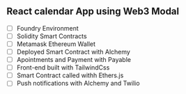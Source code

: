 ## React calendar App using Web3 Modal
- [ ] Foundry Environment
- [ ] Solidity Smart Contracts
- [ ] Metamask Ethereum Wallet
- [ ] Deployed Smart Contract with Alchemy
- [ ] Apointments and Payment with Payable
- [ ] Front-end built with TailwindCss
- [ ] Smart Contract called withh Ethers.js
- [ ] Push notifications with Alchemy and Twilio
